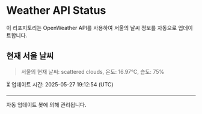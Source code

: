 
# Weather API Status

이 리포지토리는 OpenWeather API를 사용하여 서울의 날씨 정보를 자동으로 업데이트합니다.

## 현재 서울 날씨
> 서울의 현재 날씨: scattered clouds, 온도: 16.97°C, 습도: 75%

⏳ 업데이트 시간: 2025-05-27 19:12:54 (UTC)

---
자동 업데이트 봇에 의해 관리됩니다.
